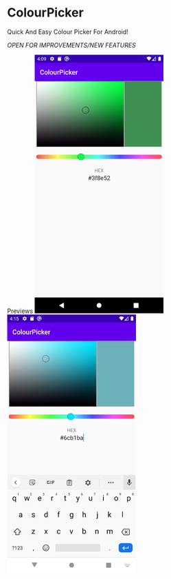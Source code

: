 # ColourPicker
Quick And Easy Colour Picker For Android!

*OPEN FOR IMPROVEMENTS/NEW FEATURES*

Previews
<img src="https://github.com/munim95/ColourPicker/blob/master/Screenshot_1604419748.png" alt="alt text" width="300" height="600">
<img src="https://github.com/munim95/ColourPicker/blob/master/Screenshot_1604420149.png" alt="alt text" width="300" height="600">
